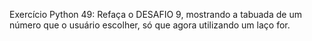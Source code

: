 Exercício Python 49: Refaça o DESAFIO 9, mostrando a tabuada de um número que o usuário escolher, só que agora utilizando um laço for.